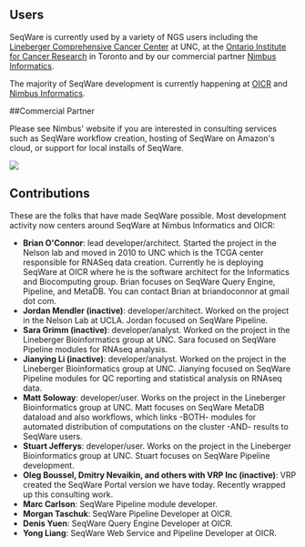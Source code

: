## Users

SeqWare is currently used by a variety of NGS users including the [Lineberger Comprehensive Cancer Center](http://unclineberger.org/) at UNC, at the [Ontario Institute for Cancer Research](http://oicr.on.ca) in Toronto and by our commercial partner [Nimbus Informatics](http://nimbusinformatics.com).

The majority of SeqWare development is currently happening at [OICR](http://oicr.on.ca) and [Nimbus Informatics](http://nimbusinformatics.com).

##Commercial Partner

Please see Nimbus' website if you are interested in consulting services such as SeqWare workflow creation, hosting of SeqWare on Amazon's cloud, or support for local installs of SeqWare.

<a href="http://nimbusinformatics.com"><img src="/assets/images/nimbus_clear.png"/></a>

## Contributions

These are the folks that have made SeqWare possible.  Most development activity now centers around SeqWare at Nimbus Informatics and OICR:

* **Brian O'Connor**: lead developer/architect. Started the project in the Nelson lab and moved in 2010 to UNC which is the TCGA center responsible for RNASeq data creation. Currently he is deploying SeqWare at OICR where he is the software architect for the Informatics and Biocomputing group. Brian focuses on SeqWare Query Engine, Pipeline, and MetaDB. You can contact Brian at briandoconnor at gmail dot com.
* **Jordan Mendler (inactive)**: developer/architect. Worked on the project in the Nelson Lab at UCLA. Jordan focused on SeqWare Pipeline.
* **Sara Grimm (inactive)**: developer/analyst. Worked on the project in the Lineberger Bioinformatics group at UNC. Sara focused on SeqWare Pipeline modules for RNAseq analysis.
* **Jianying Li (inactive)**: developer/analyst. Worked on the project in the Lineberger Bioinformatics group at UNC. Jianying focused on SeqWare Pipeline modules for QC reporting and statistical analysis on RNAseq data.
* **Matt Soloway**: developer/user. Works on the project in the Lineberger Bioinformatics group at UNC. Matt focuses on SeqWare MetaDB dataload and also workflows, which links -BOTH- modules for automated distribution of computations on the cluster -AND- results to SeqWare users.
* **Stuart Jefferys**: developer/user. Works on the project in the Lineberger Bioinformatics group at UNC. Stuart focuses on SeqWare Pipeline development.
* **Oleg Boussel, Dmitry Nevaikin, and others with VRP Inc (inactive)**: VRP created the SeqWare Portal version we have today. Recently wrapped up this consulting work.
* **Marc Carlson**: SeqWare Pipeline module developer.
* **Morgan Taschuk**: SeqWare Pipeline Developer at OICR.
* **Denis Yuen**: SeqWare Query Engine Developer at OICR.
* **Yong Liang**: SeqWare Web Service and Pipeline Developer at OICR.
